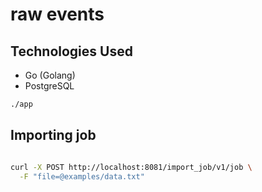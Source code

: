 # raw events


## Technologies Used

- Go (Golang)
- PostgreSQL



```bash
./app 
```


## Importing job


```bash

curl -X POST http://localhost:8081/import_job/v1/job \
  -F "file=@examples/data.txt"
```
